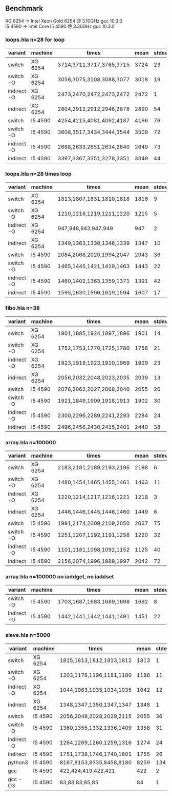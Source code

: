 ## Benchmark

XG 6254 -> Intel Xeon Gold 6254 @ 3.10GHz  gcc 10.3.0  
I5 4590 -> Intel Core I5 4590 @ 3.30GHz    gcc 10.3.0  

### loops.hla n=28 for loop

| variant     | machine | times                    | mean | stdev |
| ----------- | ------- | ------------------------ | ---- | ----- |
| switch      | XG 6254 | 3714,3711,3717,3765,3715 | 3724 |    23 |
| switch -O   | XG 6254 | 3056,3075,3108,3088,3077 | 3018 |    19 |
| indirect -O | XG 6254 | 2473,2470,2472,2473,2472 | 2472 |     1 |
| indirect    | XG 6254 | 2804,2912,2912,2946,2878 | 2890 |    54 |
| switch      | I5 4590 | 4254,4215,4081,4092,4187 | 4166 |    76 |
| switch -O   | I5 4590 | 3608,3517,3434,3444,3544 | 3509 |    72 |
| indirect -O | I5 4590 | 2688,2633,2651,2634,2640 | 2649 |    73 |
| indirect    | I5 4590 | 3397,3367,3351,3278,3351 | 3349 |    44 |

### loops.hla n=28 times loop

| variant     | machine | times                    | mean | stdev |
| ----------- | ------- | ------------------------ | ---- | ----- |
| switch      | XG 6254 | 1813,1807,1831,1810,1818 | 1816 |     9 |
| switch -O   | XG 6254 | 1210,1216,1219,1211,1220 | 1215 |     5 |
| indirect -O | XG 6254 | 947,948,943,947,949      |  947 |     2 |
| indirect    | XG 6254 | 1349,1363,1338,1346,1339 | 1347 |    10 |
| switch      | I5 4590 | 2084,2068,2020,1994,2047 | 2043 |    36 |
| switch -O   | I5 4590 | 1465,1445,1421,1419,1463 | 1443 |    22 |
| indirect -O | I5 4590 | 1460,1402,1363,1359,1371 | 1391 |    42 |
| indirect    | I5 4590 | 1595,1630,1596,1619,1594 | 1607 |    17 |

### fibo.hla n=38

| variant     | machine | times                    | mean | stdev |
| ----------- | ------- | ------------------------ | ---- | ----- |
| switch      | XG 6254 | 1901,1885,1924,1897,1896 | 1901 |    14 |
| switch -O   | XG 6254 | 1752,1753,1770,1725,1780 | 1756 |    21 |
| indirect -O | XG 6254 | 1923,1919,1923,1910,1969 | 1929 |    23 |
| indirect    | XG 6254 | 2056,2032,2048,2023,2035 | 2039 |    13 |
| switch      | I5 4590 | 2076,2062,2027,2068,2040 | 2055 |    20 |
| switch -O   | I5 4590 | 1921,1849,1909,1918,1913 | 1902 |    30 |
| indirect -O | I5 4590 | 2300,2296,2289,2241,2293 | 2284 |    24 |
| indirect    | I5 4590 | 2496,2456,2430,2415,2401 | 2440 |    38 |

### array.hla n=100000

| variant     | machine | times                    | mean | stdev |
| ----------- | ------- | ------------------------ | ---- | ----- |
| switch      | XG 6254 | 2183,2181,2189,2193,2196 | 2188 |     6 |
| switch -O   | XG 6254 | 1480,1454,1465,1455,1461 | 1463 |    11 |
| indirect -O | XG 6254 | 1220,1214,1217,1216,1221 | 1218 |     3 |
| indirect    | XG 6254 | 1446,1446,1445,1446,1460 | 1449 |     6 |
| switch      | I5 4590 | 1991,2174,2009,2109,2050 | 2067 |    75 |
| switch -O   | I5 4590 | 1251,1207,1192,1191,1258 | 1220 |    32 |
| indirect -O | I5 4590 | 1101,1181,1098,1092,1152 | 1125 |    40 |
| indirect    | I5 4590 | 2156,2074,1996,1989,1997 | 2042 |    72 |

### array.hla n=100000 no iaddget, no iaddset

| variant     | machine | times                    | mean | stdev |
| ----------- | ------- | ------------------------ | ---- | ----- |
| switch -O   | I5 4590 | 1703,1687,1683,1689,1698 | 1692 |     8 |
| indirect -O | I5 4590 | 1442,1441,1442,1441,1491 | 1451 |    22 |

### sieve.hla n=5000

| variant     | machine | times                    | mean | stdev |
| ----------- | ------- | ------------------------ | ---- | ----- |
| switch      | XG 6254 | 1815,1813,1812,1813,1812 | 1813 |     1 |
| switch -O   | XG 6254 | 1203,1178,1196,1181,1180 | 1188 |    11 |
| indirect -O | XG 6254 | 1044,1063,1035,1034,1035 | 1042 |    12 |
| indirect    | XG 6254 | 1348,1347,1350,1347,1347 | 1348 |     1 |
| switch      | I5 4590 | 2056,2048,2028,2029,2115 | 2055 |    36 |
| switch -O   | I5 4590 | 1360,1355,1332,1336,1409 | 1358 |    31 |
| indirect -O | I5 4590 | 1264,1269,1260,1259,1316 | 1274 |    24 |
| indirect    | I5 4590 | 1751,1738,1746,1740,1801 | 1755 |    26 |
| python3     | I5 4590 | 8167,8153,8335,8458,8180 | 8259 |   134 |
| gcc         | I5 4590 | 422,424,419,422,421      |  422 |     2 |
| gcc -O3     | I5 4590 | 83,83,83,85,85           |   84 |     1 |
